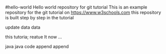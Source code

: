#hello-world
Hello world repository for git tutorial
This is an example repository for the git tutorial on https://www.w3schools.com
this repository is built step by step in the tutorial

update data data


this tutoria; reatue It now ...

java java code append append
